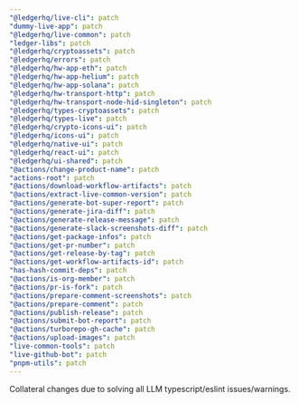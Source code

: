 ```yaml
---
"@ledgerhq/live-cli": patch
"dummy-live-app": patch
"@ledgerhq/live-common": patch
"ledger-libs": patch
"@ledgerhq/cryptoassets": patch
"@ledgerhq/errors": patch
"@ledgerhq/hw-app-eth": patch
"@ledgerhq/hw-app-helium": patch
"@ledgerhq/hw-app-solana": patch
"@ledgerhq/hw-transport-http": patch
"@ledgerhq/hw-transport-node-hid-singleton": patch
"@ledgerhq/types-cryptoassets": patch
"@ledgerhq/types-live": patch
"@ledgerhq/crypto-icons-ui": patch
"@ledgerhq/icons-ui": patch
"@ledgerhq/native-ui": patch
"@ledgerhq/react-ui": patch
"@ledgerhq/ui-shared": patch
"@actions/change-product-name": patch
"actions-root": patch
"@actions/download-workflow-artifacts": patch
"@actions/extract-live-common-version": patch
"@actions/generate-bot-super-report": patch
"@actions/generate-jira-diff": patch
"@actions/generate-release-message": patch
"@actions/generate-slack-screenshots-diff": patch
"@actions/get-package-infos": patch
"@actions/get-pr-number": patch
"@actions/get-release-by-tag": patch
"@actions/get-workflow-artifacts-id": patch
"has-hash-commit-deps": patch
"@actions/is-org-member": patch
"@actions/pr-is-fork": patch
"@actions/prepare-comment-screenshots": patch
"@actions/prepare-comment": patch
"@actions/publish-release": patch
"@actions/submit-bot-report": patch
"@actions/turborepo-gh-cache": patch
"@actions/upload-images": patch
"live-common-tools": patch
"live-github-bot": patch
"pnpm-utils": patch
---
```


Collateral changes due to solving all LLM typescript/eslint issues/warnings.
